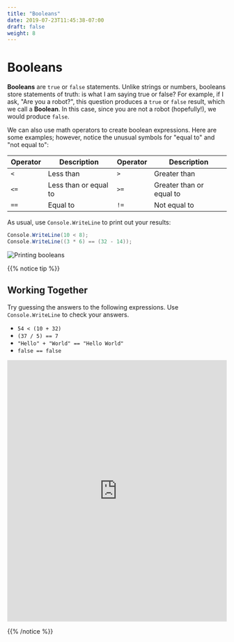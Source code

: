 ```yaml
---
title: "Booleans"
date: 2019-07-23T11:45:38-07:00
draft: false
weight: 8
---
```

# Booleans

**Booleans** are `true` or `false` statements. Unlike strings or numbers, booleans store statements of truth: is what I am saying true or false? For example, if I ask, "Are you a robot?", this question produces a `true` or `false` result, which we call a **Boolean**. In this case, since you are not a robot (hopefully!), we would produce `false`.

We can also use math operators to create boolean expressions. Here are some examples; however, notice the unusual symbols for "equal to" and "not equal to":

| Operator | Description           | Operator | Description              |
| -------- | --------------------- | -------- | ------------------------ |
| `<`      | Less than             | `>`      | Greater than             |
| `<=`     | Less than or equal to | `>=`     | Greater than or equal to |
| `==`     | Equal to              | `!=`     | Not equal to             |

As usual, use `Console.WriteLine` to print out your results:

```csharp
Console.WriteLine(10 < 8);
Console.WriteLine((3 * 6) == (32 - 14));
```

![Printing booleans](../media/booleans-intro.png)

{{% notice tip %}}

## Working Together

Try guessing the answers to the following expressions. Use `Console.WriteLine` to check your answers.

- `54 < (10 + 32)`
- `(37 / 5) == 7`
- `"Hello" + "World" == "Hello World"`
- `false == false`

<iframe height="600px" width="100%" src="https://repl.it/@nuevofoundation/NF-CSharp-blank?lite=true" scrolling="no" frameborder="no" allowtransparency="true" allowfullscreen="true" sandbox="allow-forms allow-pointer-lock allow-popups allow-same-origin allow-scripts allow-modals"></iframe>

{{% /notice %}}
